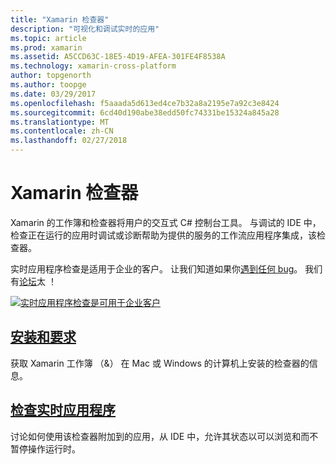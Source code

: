 ```yaml
---
title: "Xamarin 检查器"
description: "可视化和调试实时的应用"
ms.topic: article
ms.prod: xamarin
ms.assetid: A5CCD63C-18E5-4D19-AFEA-301FE4F8538A
ms.technology: xamarin-cross-platform
author: topgenorth
ms.author: toopge
ms.date: 03/29/2017
ms.openlocfilehash: f5aaada5d613ed4ce7b32a8a2195e7a92c3e8424
ms.sourcegitcommit: 6cd40d190abe38edd50fc74331be15324a845a28
ms.translationtype: MT
ms.contentlocale: zh-CN
ms.lasthandoff: 02/27/2018
---
```

# <a name="xamarin-inspector"></a>Xamarin 检查器


Xamarin 的工作簿和检查器将用户的交互式 C# 控制台工具。 与调试的 IDE 中，检查正在运行的应用时调试或诊断帮助为提供的服务的工作流应用程序集成，该检查器。

实时应用程序检查是适用于企业的客户。 让我们知道如果你[遇到任何 bug](~/tools/inspector/install.md#reporting-bugs)。 我们有[论坛](https://forums.xamarin.com/categories/inspector)太 ！

[ ![](images/interactive-1.0.0-bike-inspect-3d-small.png "实时应用程序检查是可用于企业客户")](images/interactive-1.0.0-bike-inspect-3d.png)

## <a name="installation-and-requirementstoolsinspectorinstallmd"></a>[安装和要求](~/tools/inspector/install.md)

获取 Xamarin 工作簿 （&） 在 Mac 或 Windows 的计算机上安装的检查器的信息。

## <a name="inspecting-live-applicationstoolsinspectorinspectmd"></a>[检查实时应用程序](~/tools/inspector/inspect.md)

讨论如何使用该检查器附加到的应用，从 IDE 中，允许其状态以可以浏览和而不暂停操作运行时。


